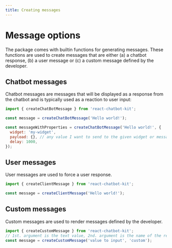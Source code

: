 ```yaml
---
title: Creating messages
---
```


<!-- @format -->

# Message options

The package comes with builtin functions for generating messages. These functions are used to create messages that are either (a) a chatbot response, (b) a user message or (c) a custom message defined by the developer.

## Chatbot messages

Chatbot messages are messages that will be displayed as a response from the chatbot and is typically used as a reaction to user input:

```js
import { createChatBotMessage } from 'react-chatbot-kit';

const message = createChatBotMessage('Hello world!');

const messageWithProperties = createChatBotMessage('Hello world!', {
  widget: 'my-widget',
  payload: {}, // any value I want to send to the given widget or message
  delay: 1000,
});
```

## User messages

User messages are used to force a user response.

```js
import { createClientMessage } from 'react-chatbot-kit';

const message = createClientMessage('Hello world!');
```

## Custom messages

Custom messages are used to render messages defined by the developer.

```js
import { createCustomMessage } from 'react-chatbot-kit';
// 1st. argument is the text value, 2nd. argument is the name of the registered custom message.
const message = createCustomMessage('value to input', 'custom');
```
